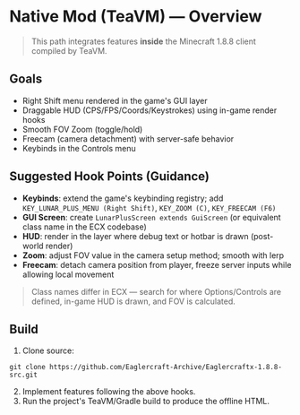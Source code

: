 # Native Mod (TeaVM) — Overview

> This path integrates features **inside** the Minecraft 1.8.8 client compiled by TeaVM.

## Goals
- Right Shift menu rendered in the game's GUI layer
- Draggable HUD (CPS/FPS/Coords/Keystrokes) using in-game render hooks
- Smooth FOV Zoom (toggle/hold)
- Freecam (camera detachment) with server-safe behavior
- Keybinds in the Controls menu

## Suggested Hook Points (Guidance)
- **Keybinds**: extend the game's keybinding registry; add `KEY_LUNAR_PLUS_MENU (Right Shift)`, `KEY_ZOOM (C)`, `KEY_FREECAM (F6)`
- **GUI Screen**: create `LunarPlusScreen extends GuiScreen` (or equivalent class name in the ECX codebase)
- **HUD**: render in the layer where debug text or hotbar is drawn (post-world render)
- **Zoom**: adjust FOV value in the camera setup method; smooth with lerp
- **Freecam**: detach camera position from player, freeze server inputs while allowing local movement

> Class names differ in ECX — search for where Options/Controls are defined, in-game HUD is drawn, and FOV is calculated.

## Build
1. Clone source:
```
git clone https://github.com/Eaglercraft-Archive/Eaglercraftx-1.8.8-src.git
```
2. Implement features following the above hooks.
3. Run the project's TeaVM/Gradle build to produce the offline HTML.
